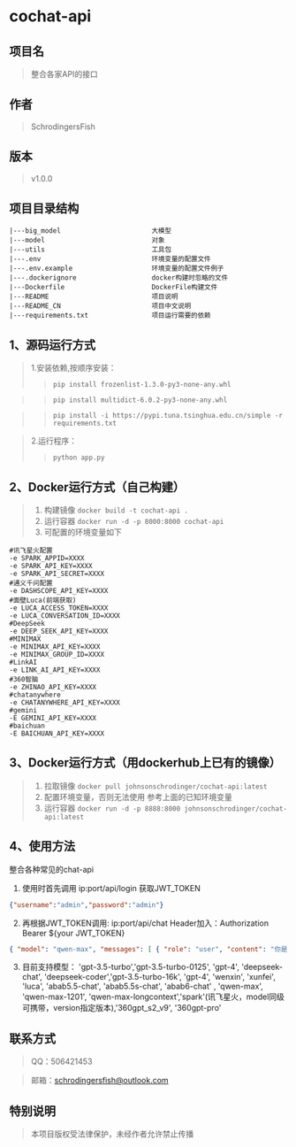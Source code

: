 # cochat-api
## 项目名
> 整合各家API的接口
## 作者
> SchrodingersFish
## 版本
> v1.0.0
## 项目目录结构
   
    |---big_model                       大模型
    |---model                           对象
    |---utils                           工具包
    |---.env                            环境变量的配置文件
    |---.env.example                    环境变量的配置文件例子
    |---.dockerignore                   docker构建时忽略的文件
    |---Dockerfile                      DockerFile构建文件
    |---README                          项目说明
    |---README_CN                       项目中文说明
    |---requirements.txt                项目运行需要的依赖


## 1、源码运行方式
>1.安装依赖,按顺序安装：
>>`pip install frozenlist-1.3.0-py3-none-any.whl`


>>`pip install multidict-6.0.2-py3-none-any.whl`


>>`pip install -i https://pypi.tuna.tsinghua.edu.cn/simple -r requirements.txt`


>2.运行程序：
>> `python app.py`


## 2、Docker运行方式（自己构建）
>1. 构建镜像
> `docker build -t cochat-api .`
>2. 运行容器
> `docker run -d -p 8000:8000 cochat-api`
>3. 可配置的环境变量如下
```text
#讯飞星火配置
-e SPARK_APPID=XXXX
-e SPARK_API_KEY=XXXX
-e SPARK_API_SECRET=XXXX
#通义千问配置
-e DASHSCOPE_API_KEY=XXXX
#面壁Luca(前端获取)
-e LUCA_ACCESS_TOKEN=XXXX
-e LUCA_CONVERSATION_ID=XXXX
#DeepSeek
-e DEEP_SEEK_API_KEY=XXXX
#MINIMAX
-e MINIMAX_API_KEY=XXXX
-e MINIMAX_GROUP_ID=XXXX
#LinkAI
-e LINK_AI_API_KEY=XXXX
#360智脑
-e ZHINAO_API_KEY=XXXX
#chatanywhere
-e CHATANYWHERE_API_KEY=XXXX
#gemini
-E GEMINI_API_KEY=XXXX
#baichuan
-E BAICHUAN_API_KEY=XXXX
```


## 3、Docker运行方式（用dockerhub上已有的镜像）
>1. 拉取镜像
> `docker pull johnsonschrodinger/cochat-api:latest`
>2. 配置环境变量，否则无法使用
> 参考上面的已知环境变量
>3. 运行容器
>`docker run -d -p 8888:8000 johnsonschrodinger/cochat-api:latest`


## 4、使用方法
整合各种常见的chat-api
1. 使用时首先调用 ip:port/api/login
获取JWT_TOKEN
```json
{"username":"admin","password":"admin"} 
```


2. 再根据JWT_TOKEN调用: ip:port/api/chat
Header加入：Authorization Bearer ${your JWT_TOKEN} 
```json
{ "model": "qwen-max", "messages": [ { "role": "user", "content": "你是什么模型" } ] }
```


3. 目前支持模型：
'gpt-3.5-turbo','gpt-3.5-turbo-0125', 'gpt-4', 'deepseek-chat', 'deepseek-coder','gpt-3.5-turbo-16k', 'gpt-4', 'wenxin', 'xunfei', 'luca', 'abab5.5-chat', 'abab5.5s-chat', 'abab6-chat' , 'qwen-max', 'qwen-max-1201', 'qwen-max-longcontext','spark'(讯飞星火，model同级可携带，version指定版本),'360gpt_s2_v9', '360gpt-pro'


## 联系方式
> QQ：506421453


> 邮箱：schrodingersfish@outlook.com


## 特别说明
> 本项目版权受法律保护，未经作者允许禁止传播
